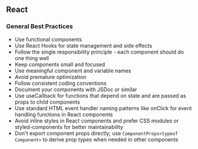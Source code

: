 ## React

### General Best Practices

- Use functional components
- Use React Hooks for state management and side effects
- Follow the single responsibility principle - each component should do one thing well
- Keep components small and focused
- Use meaningful component and variable names
- Avoid premature optimization
- Follow consistent coding conventions
- Document your components with JSDoc or similar
- Use useCallback for functions that depend on state and are passed as props to child components
- Use standard HTML event handler naming patterns like onClick for event handling functions in React components
- Avoid inline styles in React components and prefer CSS modules or styled-components for better maintainability
- Don't export component props directly; use `ComponentProps<typeof Component>` to derive prop types when needed in other components
